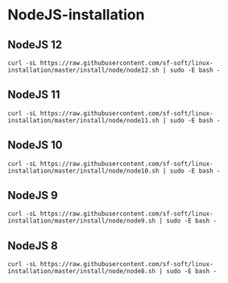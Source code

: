 # NodeJS-installation

## NodeJS 12
```
curl -sL https://raw.githubusercontent.com/sf-soft/linux-installation/master/install/node/node12.sh | sudo -E bash -
```

## NodeJS 11
```
curl -sL https://raw.githubusercontent.com/sf-soft/linux-installation/master/install/node/node11.sh | sudo -E bash -
```

## NodeJS 10
```
curl -sL https://raw.githubusercontent.com/sf-soft/linux-installation/master/install/node/node10.sh | sudo -E bash -
```

## NodeJS 9
```
curl -sL https://raw.githubusercontent.com/sf-soft/linux-installation/master/install/node/node9.sh | sudo -E bash -
```

## NodeJS 8
```
curl -sL https://raw.githubusercontent.com/sf-soft/linux-installation/master/install/node/node8.sh | sudo -E bash -
```
